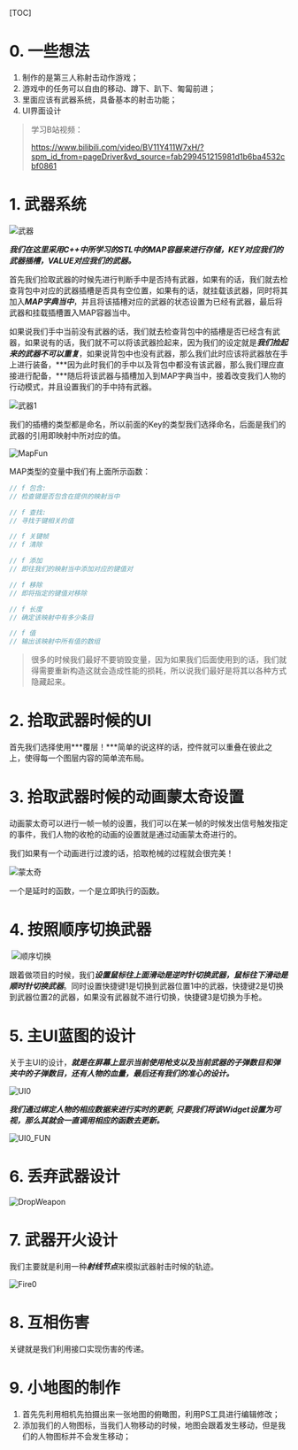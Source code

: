 [TOC]

# 0. 一些想法

1. 制作的是第三人称射击动作游戏；
2. 游戏中的任务可以自由的移动、蹲下、趴下、匍匐前进；
3. 里面应该有武器系统，具备基本的射击功能；
4. UI界面设计

> 学习B站视频：
>
> https://www.bilibili.com/video/BV11Y411W7xH/?spm_id_from=pageDriver&vd_source=fab299451215981d1b6ba4532cbf0861

# 1. 武器系统

![武器](.\pictures\武器.png)

***我们在这里采用C++中所学习的STL中的MAP容器来进行存储，KEY对应我们的武器插槽，VALUE对应我们的武器。***

首先我们捡取武器的时候先进行判断手中是否持有武器，如果有的话，我们就去检查背包中对应的武器插槽是否具有空位置，如果有的话，就挂载该武器，同时将其加入***MAP字典当中***，并且将该插槽对应的武器的状态设置为已经有武器，最后将武器和挂载插槽置入MAP容器当中。

如果说我们手中当前没有武器的话，我们就去检查背包中的插槽是否已经含有武器，如果说有的话，我们就不可以将该武器捡起来，因为我们的设定就是***我们捡起来的武器不可以重复***，如果说背包中也没有武器，那么我们此时应该将武器放在手上进行装备，***因为此时我们的手中以及背包中都没有该武器，那么我们理应直接进行配备，***随后将该武器与插槽加入到MAP字典当中，接着改变我们人物的行动模式，并且设置我们的手中持有武器。

![武器1](.\pictures\武器1.png)

我们的插槽的类型都是命名，所以前面的Key的类型我们选择命名，后面是我们的武器的引用即映射中所对应的值。

![MapFun](.\pictures\MapFun.png)

MAP类型的变量中我们有上面所示函数：

```c++
// f 包含:
// 检查键是否包含在提供的映射当中

// f 查找:
// 寻找于键相关的值

// f 关键帧
// f 清除

// f 添加
// 即往我们的映射当中添加对应的键值对

// f 移除
// 即将指定的键值对移除

// f 长度
// 确定该映射中有多少条目

// f 值
// 输出该映射中所有值的数组
```

> 很多的时候我们最好不要销毁变量，因为如果我们后面使用到的话，我们就得需要重新构造这就会造成性能的损耗，所以说我们最好是将其以各种方式隐藏起来。

# 2. 拾取武器时候的UI

首先我们选择使用***覆层！***简单的说这样的话，控件就可以重叠在彼此之上，使得每一个图层内容的简单流布局。

# 3. 拾取武器时候的动画蒙太奇设置

动画蒙太奇可以进行一帧一帧的设置，我们可以在某一帧的时候发出信号触发指定的事件，我们人物的收枪的动画的设置就是通过动画蒙太奇进行的。

我们如果有一个动画进行过渡的话，拾取枪械的过程就会很完美！

![蒙太奇](.\pictures\蒙太奇.png)

一个是延时的函数，一个是立即执行的函数。

# 4. 按照顺序切换武器

​	![顺序切换](.\pictures\顺序切换.png)

跟着做项目的时候，我们***设置鼠标往上面滑动是逆时针切换武器，鼠标往下滑动是顺时针切换武器***。同时设置快捷键1是切换到武器位置1中的武器，快捷键2是切换到武器位置2的武器，如果没有武器就不进行切换，快捷键3是切换为手枪。

# 5. 主UI蓝图的设计

关于主UI的设计，***就是在屏幕上显示当前使用枪支以及当前武器的子弹数目和弹夹中的子弹数目，还有人物的血量，最后还有我们的准心的设计。***

![UI0](.\pictures\UI0.png)

***我们通过绑定人物的相应数据来进行实时的更新, 只要我们将该Widget设置为可视，那么其就会一直调用相应的函数去更新。***

![UI0_FUN](.\pictures\UI0_FUN.png)

# 6. 丢弃武器设计

![DropWeapon](.\pictures\DropWeapon.png)   

# 7. 武器开火设计

我们主要就是利用一种***射线节点***来模拟武器射击时候的轨迹。

![Fire0](.\pictures\Fire0.png)

# 8. 互相伤害

关键就是我们利用接口实现伤害的传递。

# 9. 小地图的制作

1. 首先先利用相机先拍摄出来一张地图的俯瞰图，利用PS工具进行编辑修改；
2. 添加我们的人物图标，当我们人物移动的时候，地图会跟着发生移动，但是我们的人物图标并不会发生移动；

